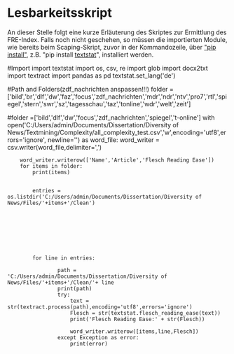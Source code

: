 # Lesbarkeitsskript

An dieser Stelle folgt eine kurze Erläuterung des Skriptes zur Ermittlung des FRE-Index.
Falls noch nicht geschehen, so müssen die importierten Module, wie bereits beim Scaping-Skript, zuvor in der Kommandozeile, über ["pip install"](https://docs.python.org/3/installing/index.html), z.B. "pip install [textstat](https://pypi.org/project/textstat/)", installiert werden.

#Import
import textstat
import os, csv, re
import glob
import docx2txt
import textract
import pandas as pd
textstat.set_lang('de')

#Path and Folders(zdf_nachrichten anspassen!!!)
folder = ['bild','br','dlf','dw','faz','focus','zdf_nachrichten','mdr','ndr','ntv','pro7','rtl','spiegel','stern','swr','sz','tagesschau','taz','tonline','wdr','welt','zeit']

#folder =['bild','dlf','dw','focus','zdf_nachrichten','spiegel','t-online']
with open('C:/Users/admin/Documents/Dissertation/Diversity of News/Textmining/Complexity/all_complexity_test.csv','w',encoding='utf8',errors='ignore', newline='') as word_file:
        word_writer = csv.writer(word_file,delimiter=',')

        word_writer.writerow(['Name','Article','Flesch Reading Ease'])
        for items in folder:
            print(items)


            entries = os.listdir('C:/Users/admin/Documents/Dissertation/Diversity of News/Files/'+items+'/Clean')








            for line in entries:

                    path = 'C:/Users/admin/Documents/Dissertation/Diversity of News/Files/'+items+'/Clean/'+ line
                    print(path)
                    try:
                        text = str(textract.process(path),encoding='utf8',errors='ignore')
                        Flesch = str(textstat.flesch_reading_ease(text))
                        print('Flesch Reading Ease:' + str(Flesch))

                        word_writer.writerow([items,line,Flesch])
                    except Exception as error:
                        print(error)
